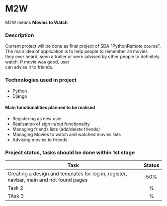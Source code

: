 

# M2W 
M2W means __Movies to Watch__
### Description
Current project will be done as final project of SDA "PythonRemote course".
<br> The main idea of application is to help people to remember all movies
<br> they ever heard, seen a trailer or were advised by other people to definitely watch.
If movie was good, user <br> can advise it to friends.

### Technologies used in project

* Python
* Django


#### Main functionalities planned to be realised

* Registering as new user
* Realisation of sign in/out functionality
* Managing friends lists (add/delete friends)
* Managing Movies to watch and watched movies lists
* Advicing movies to friends

### Project status, tasks should be done within 1st stage


| Task                                                                                   | Status |
|----------------------------------------------------------------------------------------|:------:|
| Creating a design and templates for log in, register, navbar, main and not found pages |  50%   |
| Task 2                                                                                 |   %    |
| TAsk 3                                                                                 |   %    |



